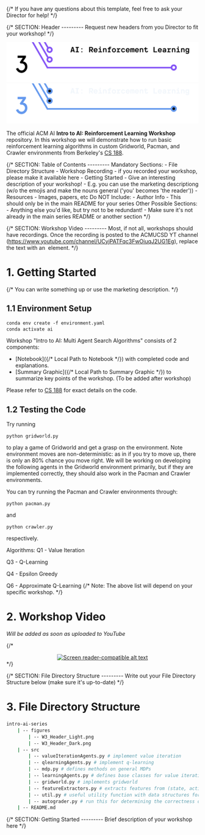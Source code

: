 {/*
    If you have any questions about this template, feel free to ask
    your Director for help!
*/}


{/*
    SECTION: Header
    ---------
    Request new headers from you Director to fit your workshop!
*/}

![Intro to AI: Reinforcement Learning](./figures/W3_Header_Light.png#gh-light-mode-only)
![Intro to AI: Reinforcement Learning](./figures/W3_Header_Dark.png#gh-dark-mode-only)

The official ACM AI **Intro to AI: Reinforcement Learning Workshop** repository. In this workshop we will demonstrate how to run basic reinforcement learning algorithms in custom Gridworld, Pacman, and Crawler environments from Berkeley's [CS 188](https://inst.eecs.berkeley.edu/~cs188/fa22/projects/proj3/).

{/*
    SECTION: Table of Contents
    ---------
    Mandatory Sections:
        - File Directory Structure
        - Workshop Recording
            - if you recorded your workshop, please make it available here
        - Getting Started
            - Give an interesting description of your workshop!
            - E.g. you can use the marketing descriptiong (w/o the emojis
              and make the nouns general ('you' becomes 'the reader'))
        - Resources
            - Images, papers, etc
    Do NOT Include:
        - Author Info
            - This should only be in the main README for your series
    Other Possible Sections:
        - Anything else you'd like, but try not to be redundant!
            - Make sure it's not already in the main series README or
              another section
*/}

{/*
    SECTION: Workshop Video
    ---------
    Most, if not all, workshops should have recordings. Once the recording
    is posted to the ACMUCSD YT channel (https://www.youtube.com/channel/UCyjPATFqc3FwOiuqJ2UG1Eg), replace the text with an <img> element.
*/}

# 1. Getting Started

{/*
    You can write something up or use the marketing description.
*/}

## 1.1 Environment Setup

```
conda env create -f environment.yaml
conda activate ai
```

Workshop "Intro to AI: Multi Agent Search Algorithms" consists of 2 components:
- [Notebook]({/* Local Path to Notebook */}) with completed code and explanations.
- [Summary Graphic]({/* Local Path to Summary Graphic */}) to summarize key points of the workshop. (To be added after workshop)

Please refer to [CS 188](https://inst.eecs.berkeley.edu/~cs188/fa22/projects/proj3/) for exact details on the code.

## 1.2 Testing the Code

Try running
```
python gridworld.py
```
to play a game of Gridworld and get a grasp on the environment. Note environment moves are non-deterministic: as in if you try to move up, there is only an 80% chance you move right. We will be working on developing the following agents in the Gridworld environment primarily, but if they are implemented correctly, they should also work in the Pacman and Crawler environments.

You can try running the Pacman and Crawler environments through:
```
python pacman.py
```
and
```
python crawler.py
```
respectively.

Algorithms:
Q1 - Value Iteration

Q3 - Q-Learning

Q4 - Epsilon Greedy

Q6 - Approximate Q-Learning
{/*
    Note: The above list will depend on your specific workshop.
*/}


# 2. Workshop Video

*Will be added as soon as uploaded to YouTube*

{/*
<div align="center">
<a href="YT Video Link">
<img
    src="YT Max Res Thumbnail Link"
    alt="Screen reader-compatible alt text"
    width="500px"
/>
</a>
</div>
*/}

{/*
    SECTION: File Directory Structure
    ---------
    Write out your File Directory Structure below (make sure it's up-to-date)
*/}

# 3. File Directory Structure

```bash
intro-ai-series
    | -- figures
        | -- W3_Header_Light.png
        | -- W3_Header_Dark.png
    | -- src
        | -- valueIterationAgents.py # implement value iteration
        | -- qlearningAgents.py # implement q-learning
        | -- mdp.py # defines methods on general MDPs
        | -- learningAgents.py # defines base classes for value iteration and q-learning which will be extended in implementation
        | -- gridworld.py # implements gridworld
        | -- featureExtractors.py # extracts features from (state, action) pairs for approximate Q-learning
        | -- util.py # useful utility function with data structures for implementing algorithms (optional o use), such as util.Counter (useful for Q-learning)
        | -- autograder.py # run this for determining the correctness of code
    | -- README.md
```

{/*
    SECTION: Getting Started
    ---------
    Brief description of your workshop here
*/}
